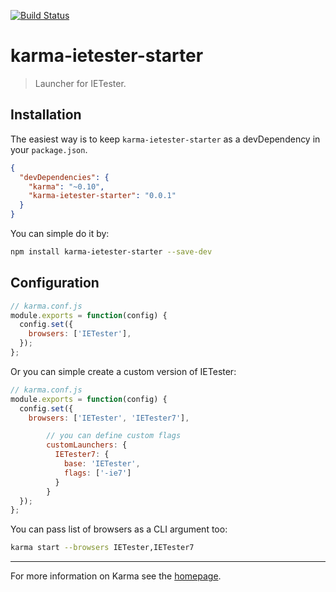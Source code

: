 [![Build Status](https://travis-ci.org/patiernom/karma-ietester-starter.svg?branch=master)](https://travis-ci.org/patiernom/karma-ietester-starter)

# karma-ietester-starter

> Launcher for IETester.

## Installation

The easiest way is to keep `karma-ietester-starter` as a devDependency in your `package.json`.
```json
{
  "devDependencies": {
    "karma": "~0.10",
    "karma-ietester-starter": "0.0.1"
  }
}
```

You can simple do it by:
```bash
npm install karma-ietester-starter --save-dev
```

## Configuration
```js
// karma.conf.js
module.exports = function(config) {
  config.set({
    browsers: ['IETester'],
  });
};
```

Or you can simple create a custom version of IETester:
```js
// karma.conf.js
module.exports = function(config) {
  config.set({
    browsers: ['IETester', 'IETester7'],

        // you can define custom flags
        customLaunchers: {
          IETester7: {
            base: 'IETester',
            flags: ['-ie7']
          }
        }
  });
};
```

You can pass list of browsers as a CLI argument too:
```bash
karma start --browsers IETester,IETester7
```

----

For more information on Karma see the [homepage].


[homepage]: http://karma-runner.github.com

